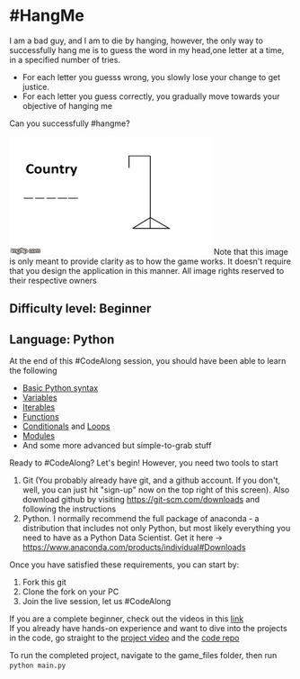 # #HangMe
I am a bad guy, and I am to die by hanging, however, the only way to successfully hang me is to guess the word in my head,one letter at a time, in a specified number of tries.
- For each letter you guesss wrong, you slowly lose your change to get justice.
- For each letter you guess correctly, you gradually move towards your objective of hanging me

Can you successfully #hangme? 

![](CircularFavoriteIguana-small.gif)
Note that this image is only meant to provide clarity as to how the game works. It doesn't require that you design the application in this manner. All image rights reserved to their respective owners

## Difficulty level: Beginner
## Language: Python

At the end of this #CodeAlong session, you should have been able to learn the following
- [Basic Python syntax](/PythonBasics/_00_start.py)
- [Variables](/PythonBasics/_03_variables.py)
- [Iterables](/PythonBasics/_05_loops.py)
- [Functions](/PythonBasics/_09_functions.py)
- [Conditionals](/PythonBasics/_06_conditionals.py) and [Loops](/PythonBasics/_05_loops.py)
- [Modules](/PythonBasics/_07_modules.py)
- And some more advanced but simple-to-grab stuff

Ready to #CodeAlong? Let's begin! However, you need two tools to start
1. Git (You probably already have git, and a github account. If you don't, well, you can just hit "sign-up" now on the top right of this screen). Also download github by visiting https://git-scm.com/downloads and following the instructions
2. Python. I normally recommend the full package of anaconda - a distribution that includes not only Python, but most likely everything you need to have as a Python Data Scientist. Get it here -> https://www.anaconda.com/products/individual#Downloads

Once you have satisfied these requirements, you can start by:

1. Fork this git
2. Clone the fork on your PC
3. Join the live session, let us #CodeAlong

If you are a complete beginner, check out the videos in this [link](https://www.youtube.com/playlist?list=PLHVDW0y9HAIpA2IW-gplHFp_EHmQ7sEVZ)   
If you already have hands-on experience and want to dive into the projects in the code, go straight to the [project video](https://www.youtube.com/watch?v=O0WpwgDTP6M&list=PLHVDW0y9HAIpA2IW-gplHFp_EHmQ7sEVZ&index=6&t=0s) and the [code repo](https://github.com/kcemenike/hangme/tree/master/game_files)   

To run the completed project, navigate to the game_files folder, then run  
`python main.py`
